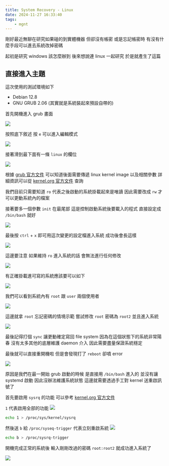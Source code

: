 ```yaml
---
title: System Recovery - Linux
date: 2024-11-27 16:33:40
tags:
	- mgnt
---
```


剛好最近無聊在研究如果碰的到實體機器
但卻沒有帳密 或是忘記帳密時
有沒有什麼手段可以進去系統改掉密碼

起初是研究 windows 該怎麼辦到
後來想說連 linux 一起研究
於是就產生了這篇

<!-- more -->

## 直接進入主題

這次使用的測試環境如下
- Debian 12.8
- GNU GRUB 2.06 (其實就是系統裝起來預設自帶的)

首先開機進入 grub 畫面

![](1.png)

按照底下敘述
按 `e` 可以進入編輯模式

![](2.png)

接著滑到最下面有一條 `linux` 的欄位

![](3.png)

根據 [grub 官方文件](https://www.gnu.org/software/grub/manual/grub/html_node/linux.html#linux) 可以知道後面需要傳遞 linux kernel image 以及相關參數
詳細資訊可以從 [kernel.org 官方文件](https://www.kernel.org/doc/html/latest/admin-guide/kernel-parameters.html) 查詢

我們目前只需要知道 `ro` 代表之後啟動的系統掛載起來是唯讀
因此需要改成 `rw` 才可以更動系統內的檔案

接著要多一個參數 `init` 在最尾部
這是控制啟動系統後要載入的程式
直接設定成 `/bin/bash` 就好

![](4.png)

最後按 `ctrl` + `x` 即可用這次變更的設定檔進入系統
成功後會長這樣

![](5.png)

這邊要注意
如果維持 `ro` 進入系統的話
會無法進行任何修改

![](6.png)

有正確掛載進可寫的系統應該要可以如下

![](7.png)

我們可以看到系統內有 `root` 跟 `user` 兩個使用者

![](8.png)

這邊就拿 `root` 忘記密碼的情境示範
嘗試修改 `root` 密碼為 `root2` 並且進入系統

![](9.png)

最後記得打個 `sync` 讓更動確定寫回 file system
因為在這個狀態下的系統非常陽春
沒有太多其他的底層維護 daemon 介入
因此需要盡量保證系統穩定

最後就可以直接重開機啦
但是會發現打了 `reboot` 卻噴 error

![](10.png)

原因是我們在最一開始 grub 啟動的時候
是直接用 `/bin/bash` 進入的
並沒有讓 systemd 啟動
因此沒辦法維護系統狀態
這邊就需要透過手工對 kernel 送重啟訊號了

首先要啟用 `sysrq` 的功能
可以參考 [kernel.org 官方文件](https://www.kernel.org/doc/html/latest/admin-guide/sysrq.html)

`1` 代表啟用全部的功能
![](11.png)

```bash
echo 1 > /proc/sys/kernel/sysrq
```

然後送 `b` 給 `/proc/syseq-trigger` 代表立刻重啟系統
![](12.png)

```bash
echo b > /proc/sysrq-trigger
```

開機完成正常的系統後
輸入剛剛改過的密碼 `root:root2` 就成功進入系統了

![](13.png)
